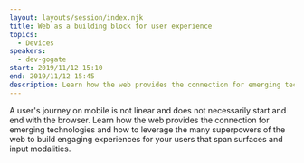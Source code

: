 ```yaml
---
layout: layouts/session/index.njk
title: Web as a building block for user experience
topics:
  - Devices
speakers:
  - dev-gogate
start: 2019/11/12 15:10
end: 2019/11/12 15:45
description: Learn how the web provides the connection for emerging technologies and how to leverage the many superpowers of the web to build engaging experiences for your users that span surfaces and input modalities…
---
```


A user's journey on mobile is not linear and does not necessarily start and end with the browser. Learn how the web provides the connection for emerging technologies and how to leverage the many superpowers of the web to build engaging experiences for your users that span surfaces and input modalities.
